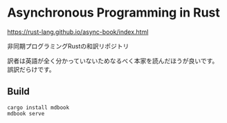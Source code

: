 # Asynchronous Programming in Rust

https://rust-lang.github.io/async-book/index.html

非同期プログラミングRustの和訳リポジトリ

訳者は英語が全く分かっていないためなるべく本家を読んだほうが良いです。
誤訳だらけです。

## Build

```
cargo install mdbook
mdbook serve
```
